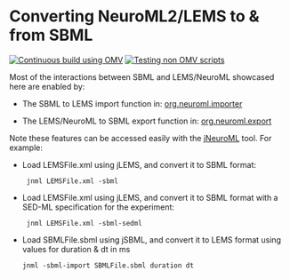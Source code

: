 # Converting NeuroML2/LEMS to & from SBML

[![Continuous build using OMV](https://github.com/OpenSourceBrain/SBMLShowcase/actions/workflows/omv-ci.yml/badge.svg)](https://github.com/OpenSourceBrain/SBMLShowcase/actions/workflows/omv-ci.yml) [![Testing non OMV scripts](https://github.com/OpenSourceBrain/SBMLShowcase/actions/workflows/non-omv.yml/badge.svg)](https://github.com/OpenSourceBrain/SBMLShowcase/actions/workflows/non-omv.yml)

Most of the interactions between SBML and LEMS/NeuroML showcased here are enabled by:

-   The SBML to LEMS import function in: [org.neuroml.importer](https://github.com/NeuroML/org.neuroml.import/blob/master/src/main/java/org/neuroml/importer/sbml/SBMLImporter.java)

-   The LEMS/NeuroML to SBML export function in: [org.neuroml.export](https://github.com/NeuroML/org.neuroml.export/blob/master/src/main/java/org/neuroml/export/sbml/SBMLWriter.java)

Note these features can be accessed easily with the [jNeuroML](https://github.com/NeuroML/jNeuroML) tool. For example:

-   Load LEMSFile.xml using jLEMS, and convert it to SBML format:

         jnml LEMSFile.xml -sbml

-   Load LEMSFile.xml using jLEMS, and convert it to SBML format with a SED-ML specification for the experiment:

         jnml LEMSFile.xml -sbml-sedml

-   Load SBMLFile.sbml using jSBML, and convert it to LEMS format using values for duration & dt in ms

        jnml -sbml-import SBMLFile.sbml duration dt

